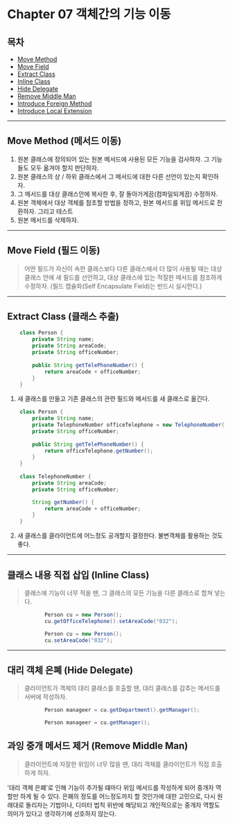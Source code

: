 # Chapter 07 객체간의 기능 이동 

## 목차 ##
- [Move Method](#1)
- [Move Field](#2)
- [Extract Class](#3)
- [Inline Class](#4)
- [Hide Delegate](#5)
- [Remove Middle Man](#6)
- [Introduce Foreign Method](#7)
- [Introduce Local Extension](#8)

---

<a name="1"></a>
## Move Method (메서드 이동) ##

1. 원본 클래스에 정의되어 있는 원본 메서드에 사용된 모든 기능을 검사하자. 그 기능들도 모두 옮겨야 할지 판단하자.
2. 원본 클래스의 상 / 하위 클래스에서 그 메서드에 대한 다른 선언이 있는지 확인하자.
3. 그 메서드를 대상 클래스안에 복사한 후, 잘 돌아가게끔(컴파일되게끔) 수정하자.
4. 원본 객체에서 대상 객체를 참조할 방법을 정하고, 원본 메서드를 위임 메서드로 전환하자. 그리고 테스트
5. 원본 메서드를 삭제하자.

---

<a name="2"></a>
## Move Field (필드 이동) ##

> 어떤 필드가 자신이 속한 클래스보다 다른 클래스에서 더 많이 사용될 때는
> 대상 클래스 안에 새 필드를 선언하고, 대상 클래스에 있는 적절한 메서드를 참조하게 수정하자.
> (필드 캡슐화(Self Encapsulate Field)는 반드시 실시한다.) 

---

<a name="3"></a>
## Extract Class (클래스 추출) ##

```java
    class Person {
        private String name;
        private String areaCode;
        private String officeNumber;
        
        public String getTelePhoneNumber() {
            return areaCode + officeNumber;    
        }
    }
```

1. 새 클래스를 만들고 기존 클래스의 관련 필드와 메서드를 새 클래스로 옮긴다.

```java
    class Person {
        private String name;
        private TelephoneNumber officeTelephone = new TelephoneNumber();
        private String officeNumber;
        
        public String getTelePhoneNumber() {
            return officeTelephone.getNumber();    
        }
    }
    
    class TelephoneNumber {
        private String areaCode;
        private String officeNumber;

        String getNumber() {
            return areaCode + officeNumber;
        }
    }
```

2. 새 클래스를 클라이언트에 어느정도 공개할지 결정한다. 불변객체를 활용하는 것도 좋다.

---

<a name="4"></a>
## 클래스 내용 직접 삽입 (Inline Class) ##

> 클래스에 기능이 너무 적을 땐,
> 그 클래스의 모든 기능을 다른 클래스로 합쳐 넣는다.

```java
            Person cu = new Person();
            cu.getOfficeTelephone().setAreaCode("032");
```
```java
            Person cu = new Person();
            cu.setAreaCode("032");
```

---

<a name="5"></a>
## 대리 객체 은폐 (Hide Delegate) ##

> 클라이언트가 객체의 대리 클래스를 호출할 땐,
> 대리 클래스를 감추는 메서드를 서버에 작성하자.


```java
            Person manageer = cu.getDepartment().getManager();
```
```java
            Person manageer = cu.getManager();
```

<a name="6"></a>
## 과잉 중개 메서드 제거 (Remove Middle Man) ##

> 클라이언트에 자잘한 위임이 너무 많을 땐,
> 대리 객체를 클라이언트가 직접 호출하게 하자.

'대리 객체 은폐'로 인해 기능이 추가될 떄마다 위임 메서드를 작성하게 되어 중개자 역할만 하게 될 수 있다.
은폐의 정도를 어느정도까지 할 것인가에 대한 고민으로, 다시 원래대로 돌리자는 기법이나,
디미터 법칙 위반에 해당되고 개인적으로는 중개자 역할도 의미가 있다고 생각하기에 선호하지 않는다.
 
